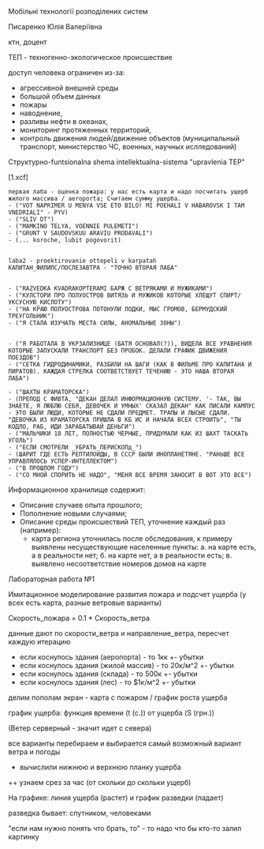 Мобільні технології розподілених систем

Писаренко Юлія Валеріївна

ктн, доцент

ТЕП - техногенно-экологическое происшествие

доступ человека ограничен из-за:
- агрессивной внешней среды
- большой объем данных
- пожары
- наводнение, 
- разливы нефти в океанах, 
- мониторинг протяженных территорий, 
- контроль движения людей/движение объектов (муниципальный транспорт, министерство ЧС, военных, научных ислледований)

Структурно-funtsionalna shema intellektualna-sistema "upravlenia TEP"

[1.xcf]

	первая лаба - оценка пожара: у нас есть карта и надо посчитать ущерб жилого массива / aeroporta; Считаем сумму ущерба.
	- ("VOT NAPRIMER U MENYA VSE ETO BILO! MI POEHALI V HABAROVSK I TAM VNEDRIALI" - PYV)
	- ("SLIV DT")
	- ("MAMKINO TELYA, VOENNIE PULEMETI")
	- ("GRUNT V SAUDOVSKUU ARAVIU PRODAVALI")
	- (... koroche, lubit pogovorit)


	laba2 - proektirovanie ottepeli v karpatah
	КАПИТАН_ФИЛИПС/ПОСЛЕЗАВТРА - "ТОЧНО ВТОРАЯ ЛАБА"


	- ("RAZVEDKA KVADRAKOPTERAMI БАРЖ С ВЕТРЯКАМИ И МУЖИКАМИ")
	- ("КУЛСТОРИ ПРО ПОЛУОСТРОВ ВИТЯЗЬ И МУЖИКОВ КОТОРЫЕ ХЛЕЩУТ СПИРТ/УКСУСНУЮ_КИСЛОТУ")
	- ("НА КРАЮ ПОЛУОСТРОВА ПОТОНУЛИ ЛОДКИ, МЫС ГРОМОВ, БЕРМУДСКИЙ ТРЕУГОЛЬНИК")
	- ("Я СТАЛА ИЗУЧАТЬ МЕСТА СИЛЫ, АНОМАЛЬНЫЕ ЗОНЫ")


	- ("Я РАБОТАЛА В УКРЗАЛИЗНИЦЕ (БАТЯ ОСНОВАЛ(?)), ВИДЕЛА ВСЕ УРАВНЕНИЯ КОТОРЫЕ ЗАПУСКАЛИ ТРАНСПОРТ БЕЗ ПРОБОК. ДЕЛАЛИ ГРАФИК ДВИЖЕНИЯ ПОЕЗДОВ")
	- ("СЕТКА ГИДРОДИНАМИКИ, РАЗБИЛИ НА ШАГИ (КАК В ФИЛЬМЕ ПРО КАПИТАНА И ПИРАТОВ). КАЖДАЯ СТРЕЛКА СООТВЕТСТВУЕТ ТЕЧЕНИЮ - ЭТО НАША ВТОРАЯ ЛАБА")

	- ("ШАХТЫ КРАМАТОРСКА")
	- (ПРЕПОД С ФИВТА, "ДЕКАН ДЕЛАЛ ИНФОРМАЦИОННУЮ СИСТЕМУ. '- ТАК, ВЫ ЗНАЕТЕ, Я ЛЮБЛЮ СЕБЯ, ДЕВОЧЕК И УМНЫХ' СКАЗАЛ ДЕКАН" КАК ПИСАЛИ КАМПУС - ЭТО БЫЛИ ЛЮДИ, КОТОРЫЕ НЕ СДАЛИ ПРЕДМЕТ. ТРАПЫ И ЛЫСЫЕ СДАЛИ. "ДЕВОЧКА ИЗ КРАМАТОРСКА ПРИШЛА В КБ ИС И НАЧАЛА ВСЕХ СТРОИТЬ", "ТЫ КОДЛО, РАБ, ИДИ ЗАРАБАТЫВАЙ ДЕНЬГИ")
	- ("МАЛЬЧИКИ 18 ЛЕТ, ПОЛНОСТЬЮ ЧЕРНЫЕ, ПРИДУМАЛИ КАК ИЗ ШАХТ ТАСКАТЬ УГОЛЬ")
	- ("ЕСЛИ СМОТРЕЛИ _УБРАТЬ_ПЕРИСКОПд_")
	- (ШАРИТ ГДЕ ЕСТЬ РЕПТИЛОИДЫ, В СССР БЫЛИ ИНОПЛАНЕТЯНЕ. "РАНЬШЕ ВСЕ УПРАВЛЯЛОСЬ УСПЕР-ИНТЕЛЛЕКТОМ")
	- ("В ПРОШЛОМ ГОДУ")
	- ("СО МНОЙ СПОРИТЬ НЕ НАДО", "МЕНЯ ВСЕ ВРЕМЯ ЗАНОСИТ В ВОТ ЭТО ВСЕ")


Информационное хранилище содержит:
- Описание случаев опыта прошлого;
- Пополнение новыми случаями;
- Описание среды происшествий ТЕП, уточнение каждый раз (например):
	- карта региона уточнилась после обследования, к примеру выявлены несуществующие населенные пункты:
		а. на карте есть, а в реальности нет; 
		б. на карте нет, а в реальности есть;
		в. выявлено несоответствие номеров домов на карте

Лабораторная работа №1

Имитационное моделирование развития пожара и подсчет ущерба (у всех есть карта, разные ветровые варианты)

Скорость_пожара = 0.1 * Скорость_ветра

данные дают по скорости_ветра и направление_ветра, пересчет каждую итерацию

- если коснулось здания (аеропорта) - то 1кк +- убытки
- если коснулось здания (жилой массив) - то 20к/м^2 +- убытки
- если коснулось здания (склада) - то 500к +- убытки
- если коснулось здания (лес) - то $1к/м^2 +- убытки

делим пополам экран - карта с пожаром / график роста ущерба

график ущерба: функция времени (t (c.)) от ущерба (S (грн.))

(Ветер серверный - значит идет с севера)

все варианты перебираем и выбирается самый возможный вариант ветра и погоды

+ вычислили нижнюю и верхнюю планку ущерба

++ узнаем срез за час (от скольки до скольки ущерб)

На графике: линия ущерба (растет) и график разведки (падает)

разведка бывает: спутником, человеками

"если нам нужно понять что брать, то" - то надо что бы кто-то залил картинку